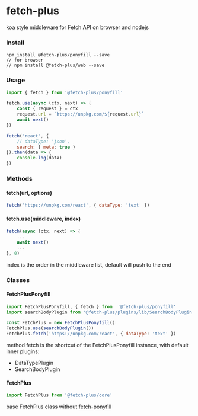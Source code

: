# fetch-plus

koa style middleware for Fetch API on browser and nodejs

### Install

```
npm install @fetch-plus/ponyfill --save
// for browser
// npm install @fetch-plus/web --save
```

### Usage

```js
import { fetch } from '@fetch-plus/ponyfill'

fetch.use(async (ctx, next) => {
	const { request } = ctx
	request.url = `https://unpkg.com/${request.url}`
	await next()
})

fetch('react', { 
	// dataType: 'json',
	search: { meta: true }
}).then(data => {
	console.log(data)
})

```

### Methods

#### fetch(url, options)
```js
fetch('https://unpkg.com/react', { dataType: 'text' })
```

#### fetch.use(middleware, index)
```js
fetch(async (ctx, next) => {
	...
	await next()
	...
}, 0)
```
index is the order in the middleware list, default will push to the end

### Classes

#### FetchPlusPonyfill
```js
import FetchPlusPonyfill, { fetch } from  '@fetch-plus/ponyfill'
import searchBodyPlugin from '@fetch-plus/plugins/lib/SearchBodyPlugin'

const FetchPlus = new FetchPlusPonyfill()
FetchPlus.use(searchBodyPlugin())
FetchPlus.fetch('https://unpkg.com/react', { dataType: 'text' })
```
method fetch is the shortcut of the FetchPlusPonyfill instance, with default inner plugins:
- DataTypePlugin
- SearchBodyPlugin

#### FetchPlus
```js
import FetchPlus from '@fetch-plus/core'
```
base FetchPlus class without [fetch-ponyfill](https://github.com/qubyte/fetch-ponyfill)


